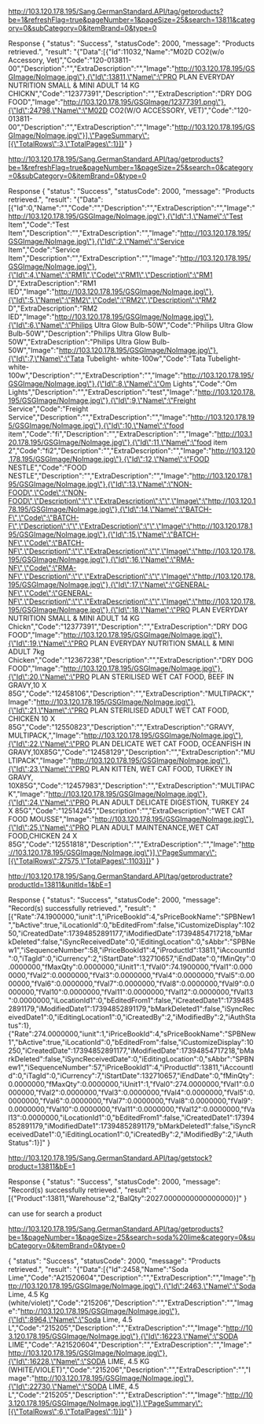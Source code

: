 http://103.120.178.195/Sang.GermanStandard.API/tag/getproducts?be=1&refreshFlag=true&pageNumber=1&pageSize=25&search=13811&category=0&subCategory=0&itemBrand=0&type=0

Response
{
  "status": "Success",
  "statusCode": 2000,
  "message": "Products retrieved.",
  "result": "{\"Data\":[{\"Id\":11032,\"Name\":\"M02D CO2(w/o Accessory, Vet)\",\"Code\":\"120-013811-00\",\"Description\":\"\",\"ExtraDescription\":\"\",\"Image\":\"http://103.120.178.195/GSGImage/NoImage.jpg\"},{\"Id\":13811,\"Name\":\"PRO PLAN EVERYDAY NUTRITION SMALL & MINI ADULT 14 KG CHICKN\",\"Code\":\"12377391\",\"Description\":\"\",\"ExtraDescription\":\"DRY DOG FOOD\",\"Image\":\"http://103.120.178.195/GSGImage/12377391.png\"},{\"Id\":24798,\"Name\":\"M02D CO2(W/O ACCESSORY, VET)\",\"Code\":\"120-013811-00\",\"Description\":\"\",\"ExtraDescription\":\"\",\"Image\":\"http://103.120.178.195/GSGImage/NoImage.jpg\"}],\"PageSummary\":[{\"TotalRows\":3,\"TotalPages\":1}]}"
}


http://103.120.178.195/Sang.GermanStandard.API/tag/getproducts?be=1&refreshFlag=true&pageNumber=1&pageSize=25&search=0&category=0&subCategory=0&itemBrand=0&type=0

Response
{
  "status": "Success",
  "statusCode": 2000,
  "message": "Products retrieved.",
  "result": "{\"Data\":[{\"Id\":0,\"Name\":\"\",\"Code\":\"\",\"Description\":\"\",\"ExtraDescription\":\"\",\"Image\":\"http://103.120.178.195/GSGImage/NoImage.jpg\"},{\"Id\":1,\"Name\":\"Test Item\",\"Code\":\"Test Item\",\"Description\":\"\",\"ExtraDescription\":\"\",\"Image\":\"http://103.120.178.195/GSGImage/NoImage.jpg\"},{\"Id\":2,\"Name\":\"Service Item\",\"Code\":\"Service Item\",\"Description\":\"\",\"ExtraDescription\":\"\",\"Image\":\"http://103.120.178.195/GSGImage/NoImage.jpg\"},{\"Id\":4,\"Name\":\"RM1\",\"Code\":\"RM1\",\"Description\":\"RM1 D\",\"ExtraDescription\":\"RM1 IED\",\"Image\":\"http://103.120.178.195/GSGImage/NoImage.jpg\"},{\"Id\":5,\"Name\":\"RM2\",\"Code\":\"RM2\",\"Description\":\"RM2 D\",\"ExtraDescription\":\"RM2 IED\",\"Image\":\"http://103.120.178.195/GSGImage/NoImage.jpg\"},{\"Id\":6,\"Name\":\"Philips Ultra Glow Bulb-50W\",\"Code\":\"Philips Ultra Glow Bulb-50W\",\"Description\":\"Philips Ultra Glow Bulb-50W\",\"ExtraDescription\":\"Philips Ultra Glow Bulb-50W\",\"Image\":\"http://103.120.178.195/GSGImage/NoImage.jpg\"},{\"Id\":7,\"Name\":\"Tata Tubelight- white-100w\",\"Code\":\"Tata Tubelight- white-100w\",\"Description\":\"\",\"ExtraDescription\":\"\",\"Image\":\"http://103.120.178.195/GSGImage/NoImage.jpg\"},{\"Id\":8,\"Name\":\"Om Lights\",\"Code\":\"Om Lights\",\"Description\":\"\",\"ExtraDescription\":\"test\",\"Image\":\"http://103.120.178.195/GSGImage/NoImage.jpg\"},{\"Id\":9,\"Name\":\"Freight Service\",\"Code\":\"Freight Service\",\"Description\":\"\",\"ExtraDescription\":\"\",\"Image\":\"http://103.120.178.195/GSGImage/NoImage.jpg\"},{\"Id\":10,\"Name\":\"food item\",\"Code\":\"fi\",\"Description\":\"\",\"ExtraDescription\":\"\",\"Image\":\"http://103.120.178.195/GSGImage/NoImage.jpg\"},{\"Id\":11,\"Name\":\"food item 2\",\"Code\":\"fi2\",\"Description\":\"\",\"ExtraDescription\":\"\",\"Image\":\"http://103.120.178.195/GSGImage/NoImage.jpg\"},{\"Id\":12,\"Name\":\"FOOD NESTLE\",\"Code\":\"FOOD NESTLE\",\"Description\":\"\",\"ExtraDescription\":\"\",\"Image\":\"http://103.120.178.195/GSGImage/NoImage.jpg\"},{\"Id\":13,\"Name\":\"NON-FOOD\",\"Code\":\"NON-FOOD\",\"Description\":\"\",\"ExtraDescription\":\"\",\"Image\":\"http://103.120.178.195/GSGImage/NoImage.jpg\"},{\"Id\":14,\"Name\":\"BATCH-F\",\"Code\":\"BATCH-F\",\"Description\":\"\",\"ExtraDescription\":\"\",\"Image\":\"http://103.120.178.195/GSGImage/NoImage.jpg\"},{\"Id\":15,\"Name\":\"BATCH-NF\",\"Code\":\"BATCH-NF\",\"Description\":\"\",\"ExtraDescription\":\"\",\"Image\":\"http://103.120.178.195/GSGImage/NoImage.jpg\"},{\"Id\":16,\"Name\":\"RMA-NF\",\"Code\":\"RMA-NF\",\"Description\":\"\",\"ExtraDescription\":\"\",\"Image\":\"http://103.120.178.195/GSGImage/NoImage.jpg\"},{\"Id\":17,\"Name\":\"GENERAL-NF\",\"Code\":\"GENERAL-NF\",\"Description\":\"\",\"ExtraDescription\":\"\",\"Image\":\"http://103.120.178.195/GSGImage/NoImage.jpg\"},{\"Id\":18,\"Name\":\"PRO PLAN EVERYDAY NUTRITION SMALL & MINI ADULT 14 KG Chickn\",\"Code\":\"12377391\",\"Description\":\"\",\"ExtraDescription\":\"DRY DOG FOOD\",\"Image\":\"http://103.120.178.195/GSGImage/NoImage.jpg\"},{\"Id\":19,\"Name\":\"PRO PLAN EVERYDAY NUTRITION SMALL & MINI ADULT 7kg Chicken\",\"Code\":\"12367238\",\"Description\":\"\",\"ExtraDescription\":\"DRY DOG FOOD\",\"Image\":\"http://103.120.178.195/GSGImage/NoImage.jpg\"},{\"Id\":20,\"Name\":\"PRO PLAN STERILISED WET CAT FOOD, BEEF IN GRAVY,10 X 85G\",\"Code\":\"12458106\",\"Description\":\"\",\"ExtraDescription\":\"MULTIPACK\",\"Image\":\"http://103.120.178.195/GSGImage/NoImage.jpg\"},{\"Id\":21,\"Name\":\"PRO PLAN STERILISED ADULT WET CAT FOOD, CHICKEN 10 X 85G\",\"Code\":\"12550823\",\"Description\":\"\",\"ExtraDescription\":\"GRAVY, MULTIPACK,\",\"Image\":\"http://103.120.178.195/GSGImage/NoImage.jpg\"},{\"Id\":22,\"Name\":\"PRO PLAN DELICATE WET CAT FOOD, OCEANFISH IN GRAVY,10X85G\",\"Code\":\"12458129\",\"Description\":\"\",\"ExtraDescription\":\"MULTIPACK\",\"Image\":\"http://103.120.178.195/GSGImage/NoImage.jpg\"},{\"Id\":23,\"Name\":\"PRO PLAN KITTEN, WET CAT FOOD, TURKEY IN GRAVY, 10X85G\",\"Code\":\"12457983\",\"Description\":\"\",\"ExtraDescription\":\"MULTIPACK\",\"Image\":\"http://103.120.178.195/GSGImage/NoImage.jpg\"},{\"Id\":24,\"Name\":\"PRO PLAN ADULT DELICATE DIGESTION, TURKEY 24 X 85G\",\"Code\":\"12514245\",\"Description\":\"\",\"ExtraDescription\":\"WET CAT FOOD MOUSSE\",\"Image\":\"http://103.120.178.195/GSGImage/NoImage.jpg\"},{\"Id\":25,\"Name\":\"PRO PLAN ADULT MAINTENANCE,WET CAT FOOD,CHICKEN 24 X 85G\",\"Code\":\"12551818\",\"Description\":\"\",\"ExtraDescription\":\"\",\"Image\":\"http://103.120.178.195/GSGImage/NoImage.jpg\"}],\"PageSummary\":[{\"TotalRows\":27575,\"TotalPages\":1103}]}"
}

http://103.120.178.195/Sang.GermanStandard.API/tag/getproductrate?productId=13811&unitId=1&bE=1

Response 
{
  "status": "Success",
  "statusCode": 2000,
  "message": "Record(s) successfully retrieved.",
  "result": "[{\"Rate\":74.1900000,\"iunit\":1,\"iPriceBookId\":4,\"sPriceBookName\":\"SPBNew1\",\"bActive\":true,\"iLocationId\":0,\"bEditedFrom\":false,\"iCustomizeDisplay\":10250,\"iCreatedDate\":17394852891177,\"iModifiedDate\":17394854717218,\"bMarkDeleted\":false,\"iSyncReceivedDate\":0,\"iEditingLocation\":0,\"sAbbr\":\"SPBNew1\",\"iSequenceNumber\":58,\"iPriceBookId1\":4,\"iProductId\":13811,\"iAccountId\":0,\"iTagId\":0,\"iCurrency\":2,\"iStartDate\":132710657,\"iEndDate\":0,\"fMinQty\":0.0000000,\"fMaxQty\":0.0000000,\"iUnit1\":1,\"fVal0\":74.1900000,\"fVal1\":0.0000000,\"fVal2\":0.0000000,\"fVal3\":0.0000000,\"fVal4\":0.0000000,\"fVal5\":0.0000000,\"fVal6\":0.0000000,\"fVal7\":0.0000000,\"fVal8\":0.0000000,\"fVal9\":0.0000000,\"fVal10\":0.0000000,\"fVal11\":0.0000000,\"fVal12\":0.0000000,\"fVal13\":0.0000000,\"iLocationId1\":0,\"bEditedFrom1\":false,\"iCreatedDate1\":17394852891179,\"iModifiedDate1\":17394852891179,\"bMarkDeleted1\":false,\"iSyncReceivedDate1\":0,\"iEditingLocation1\":0,\"iCreatedBy\":2,\"iModifiedBy\":2,\"iAuthStatus\":1},{\"Rate\":274.0000000,\"iunit\":1,\"iPriceBookId\":4,\"sPriceBookName\":\"SPBNew1\",\"bActive\":true,\"iLocationId\":0,\"bEditedFrom\":false,\"iCustomizeDisplay\":10250,\"iCreatedDate\":17394852891177,\"iModifiedDate\":17394854717218,\"bMarkDeleted\":false,\"iSyncReceivedDate\":0,\"iEditingLocation\":0,\"sAbbr\":\"SPBNew1\",\"iSequenceNumber\":57,\"iPriceBookId1\":4,\"iProductId\":13811,\"iAccountId\":0,\"iTagId\":0,\"iCurrency\":7,\"iStartDate\":132710657,\"iEndDate\":0,\"fMinQty\":0.0000000,\"fMaxQty\":0.0000000,\"iUnit1\":1,\"fVal0\":274.0000000,\"fVal1\":0.0000000,\"fVal2\":0.0000000,\"fVal3\":0.0000000,\"fVal4\":0.0000000,\"fVal5\":0.0000000,\"fVal6\":0.0000000,\"fVal7\":0.0000000,\"fVal8\":0.0000000,\"fVal9\":0.0000000,\"fVal10\":0.0000000,\"fVal11\":0.0000000,\"fVal12\":0.0000000,\"fVal13\":0.0000000,\"iLocationId1\":0,\"bEditedFrom1\":false,\"iCreatedDate1\":17394852891179,\"iModifiedDate1\":17394852891179,\"bMarkDeleted1\":false,\"iSyncReceivedDate1\":0,\"iEditingLocation1\":0,\"iCreatedBy\":2,\"iModifiedBy\":2,\"iAuthStatus\":1}]"
}


http://103.120.178.195/Sang.GermanStandard.API/tag/getstock?product=13811&bE=1

Response 
{
  "status": "Success",
  "statusCode": 2000,
  "message": "Record(s) successfully retrieved.",
  "result": "[{\"Product\":13811,\"Warehouse\":2,\"BalQty\":2027.0000000000000000}]"
}



can use for search a product 

http://103.120.178.195/Sang.GermanStandard.API/tag/getproducts?be=1&pageNumber=1&pageSize=25&search=soda%20lime&category=0&subCategory=0&itemBrand=0&type=0


{
  "status": "Success",
  "statusCode": 2000,
  "message": "Products retrieved.",
  "result": "{\"Data\":[{\"Id\":2458,\"Name\":\"Soda Lime\",\"Code\":\"A21520604\",\"Description\":\"\",\"ExtraDescription\":\"\",\"Image\":\"http://103.120.178.195/GSGImage/NoImage.jpg\"},{\"Id\":2463,\"Name\":\"Soda Lime, 4.5 Kg (white/violet)\",\"Code\":\"215206\",\"Description\":\"\",\"ExtraDescription\":\"\",\"Image\":\"http://103.120.178.195/GSGImage/NoImage.jpg\"},{\"Id\":8964,\"Name\":\"Soda Lime, 4.5 L\",\"Code\":\"215205\",\"Description\":\"\",\"ExtraDescription\":\"\",\"Image\":\"http://103.120.178.195/GSGImage/NoImage.jpg\"},{\"Id\":16223,\"Name\":\"SODA LIME\",\"Code\":\"A21520604\",\"Description\":\"\",\"ExtraDescription\":\"\",\"Image\":\"http://103.120.178.195/GSGImage/NoImage.jpg\"},{\"Id\":16228,\"Name\":\"SODA LIME, 4.5 KG (WHITE/VIOLET)\",\"Code\":\"215206\",\"Description\":\"\",\"ExtraDescription\":\"\",\"Image\":\"http://103.120.178.195/GSGImage/NoImage.jpg\"},{\"Id\":22730,\"Name\":\"SODA LIME, 4.5 L\",\"Code\":\"215205\",\"Description\":\"\",\"ExtraDescription\":\"\",\"Image\":\"http://103.120.178.195/GSGImage/NoImage.jpg\"}],\"PageSummary\":[{\"TotalRows\":6,\"TotalPages\":1}]}"
}